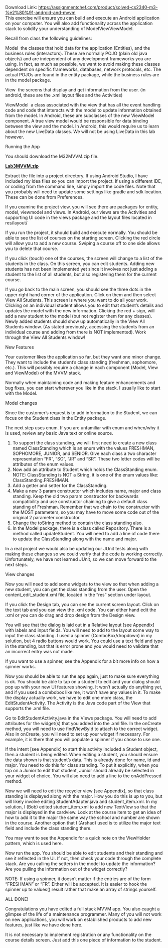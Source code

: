 Download Link: https://assignmentchef.com/product/solved-cs2340-m3-%e2%80%91-android-and-mvvm
<br>
This exercise will ensure you can build and execute an Android application on your computer. You will also add functionality across the application stack to solidify your understanding of Model­View­ViewModel.

Recall from class the following guidelines:

Model ­ the classes that hold data for the application (Entities), and the business rules (interactors). These are normally POJO (plain old java objects) and are independent of any development frameworks you are using.  In fact, as much as possible, we want to avoid making these classes dependent on specific frameworks, databases, network protocols, etc. The actual POJOs are found in the entity package, while the business rules are in the model package.

View ­ the screens that display and get information from the user. (in android, these are the .xml layout files and the Activities)

ViewModel ­ a class associated with the view that has all the event handling code and code that interacts with the model to update information obtained from the model. In Android, these are subclasses of the new ViewModel component.  A true view model would be responsible for data binding between the view and the model.   In Android, this would require us to learn about the new LiveData classes.   We will not be using LiveData in this lab however.

Running the App

You should download the M32MVVM.zip file.

<a href="https://gatech.instructure.com/courses/37450/files/3103333/download?verifier=C8NlCCHqnqCqRl6EK8SXcvbyVor9mEbqsXjp0iyJ&amp;wrap=1"><strong>Lab3MVVM.zip</strong></a>

Extract the file into a project directory. If using Android Studio, I have included my idea files so you can import the project. If using a different IDE, or coding from the command line, simply import the code files. Note that you probably will need to update some settings like gradle and sdk location. These can be done from Preferences.

If you examine the project view, you will see there are packages for entity, model, viewmodel and views. In Android, our views are the Activities and supporting UI code in the views package and the layout files located in res/layout/

If you run the project, it should build and execute normally. You should be able to see the list of courses on the starting screen. Clicking the red circle will allow you to add a new course.  Swiping a course off to one side allows you to delete that course.

If you click (touch) one of the courses, the screen will change to a list of the students in the class. On this screen, you can edit students. Adding new students has not been implemented yet since it involves not just adding a student to the list of all students, but also registering them for the current course.

If you go back to the main screen, you should see the three dots in the upper right hand corner of the application.  Click on them and then select View All Students.   This screen is where you want to do all your work.   Clicking on an individual student allows you to edit that student’s details and updates the model with the new information.  Clicking the red + sign, will add a new student to the model (but not register them for any classes).   Newly added students should show up automatically in the View All Students window.  (As stated previously, accessing the students from an individual course and adding from there is NOT implemented).  Work through the View All Students window!

New Features

Your customer likes the application so far, but they want one minor change. They want to include the student’s class standing (freshman, sophomore, etc.).  This will possibly require a change in each component (Model, View and ViewModel) of the MVVM stack.

Normally when maintaining code and making feature enhancements and bug fixes, you can start wherever you like in the stack. I usually like to start with the Model.

Model changes

Since the customer’s request is to add information to the Student, we can focus on the Student class in the Entity package.

The next step uses enum. If you are unfamiliar with enum and when/why it is used, review any basic Java text or online source.

<ol>

 <li>To support the class standing, we will first need to create a new class named ClassStanding which is an enum with the values FRESHMAN, SOPHOMORE, JUNIOR, and SENIOR. Give each class a two character representation “FR”, “SO”, “JR” and “SR”. These two letter codes will be attributes of the enum values.</li>

 <li>Now add an attribute to Student which holds the ClassStanding enum. NOTE: ClassStanding is NOT a String, it is one of the enum values like: ClassStanding.FRESHMAN.</li>

 <li>Add a getter and setter for the ClassStanding.</li>

 <li>Make a new 3 param constructor which includes name, major and class standing. Keep the old two param constructor for backwards compatibility and use constructor chaining to give a default class standing of Freshman. Remember that we chain to the constructor with the MOST parameters, so you may have to move some code out of the original 2 parameter constructor.</li>

 <li>Change the toString method to contain the class standing also.</li>

 <li>In the Model package, there is a class called Repository. There is a method called updateStudent. You will need to add a line of code there to update the ClassStanding along with the name and major.</li>

</ol>

In a real project we would also be updating our JUnit tests along with making these changes so we could verify that the code is working correctly.  Unfortunately, we have not learned JUnit, so we can move forward to the next steps.

View changes

Now you will need to add some widgets to the view so that when adding a new student, you can get the class standing from the user. Open the content_edit_student.xml file, located in the “res” section under layout.

If you click the Design tab, you can see the current screen layout. Click on the text tab and you can view the .xml code.  You can either hand edit the .xml or you can do drag and drop design from the Design view.

You will see that the dialog is laid out in a Relative layout [see Appendix] with labels and input fields. You will need to add to the layout some way to input the class standing. I used a spinner (ComboBox/dropdown) in my solution, but 4 radio buttons would work. You could use a text field and type in the standing, but that is error prone and you would need to validate that an incorrect entry was not made.

If you want to use a spinner, see the Appendix for a bit more info on how a spinner works.

Now you should be able to run the app again, just to make sure everything is ok. You should be able to tap on a student to edit and your dialog should pop up with your new UI features showing. It won’t actually do anything yet, and if you used a combobox like me, it won’t have any values in it. To make the display actually work, we have to edit one more class, the EditStudentActivity. The Activity is the Java code part of the View that supports the .xml file.

Go to EditStudentActivity.java in the Views package. You will need to add attributes for the widget(s) that you added into the .xml file. In the onCreate method, you will need to use findViewById to attach to the correct widget. Also in onCreate, you will need to set up your widget if necessary. For example, it is there that you will populate a spinner if you chose to use one.

If the intent [see Appendix] to start this activity included a Student object, then a student is being edited. When editing a student, you should ensure the data shown is that student’s data. This is already done for name, id and major. You need to do this for class standing. To put it explicitly, when you tap on a Junior to edit that student, Junior should already be selected in your widget of choice. You will also need to add a line to the onAddPressed method.

Now we will need to edit the recycler view [see Appendix], so that class standing is displayed along with the major.  How you do this is up to you, but will likely involve editing StudentAdapter.java and student_item.xml. In my solution, I (Bob) edited student_item.xml to add new TextView so that the major is displayed in the cardview. Look at the course item to get an idea of how to add it to the major the same way the school and number are shown in the course. Another option that I (Arshad) used is to utilize the major text field and include the class standing there.

You may want to see the Appendix for a quick note on the ViewHolder pattern, which is used here.

Now run the app. You should be able to edit students and their standing and see it reflected in the UI. If not, then check your code through the complete stack. Are you calling the setters in the model to update the information? Are you pulling the information out of the widget correctly?

NOTE: If using a spinner, it doesn’t matter if the entries are of the form “FRESHMAN” or “FR”. Either will be accepted.  It is easier to hook the spinner up to values() result rather that make an array of strings yourself.

ALL DONE!

Congratulations you have edited a full stack MVVM app. You also caught a glimpse of the life of a maintenance programmer. Many of you will not work on new applications, you will work on established products to add new features, just like we have done here.

It is not necessary to implement registration or any functionality on the course details screen. Just add this one piece of information to the student.